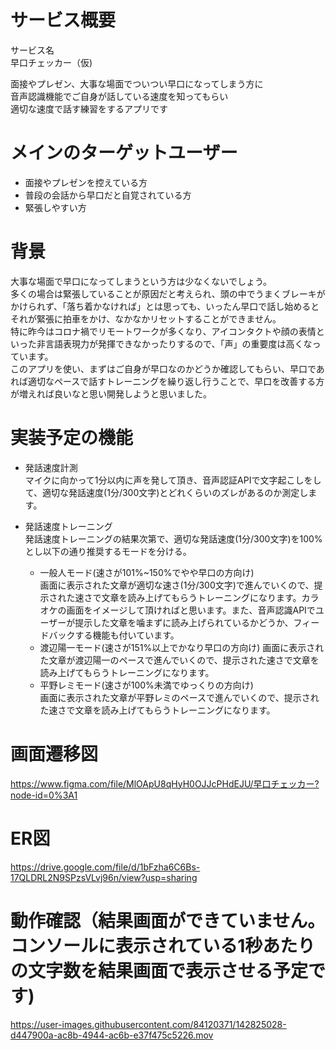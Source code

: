 # サービス概要  
サービス名  
早口チェッカー（仮)  

面接やプレゼン、大事な場面でついつい早口になってしまう方に  
音声認識機能でご自身が話している速度を知ってもらい  
適切な速度で話す練習をするアプリです

# メインのターゲットユーザー  
* 面接やプレゼンを控えている方  
* 普段の会話から早口だと自覚されている方  
* 緊張しやすい方

# 背景  
大事な場面で早口になってしまうという方は少なくないでしょう。  
多くの場合は緊張していることが原因だと考えられ、頭の中でうまくブレーキがかけられず、「落ち着かなければ」とは思っても、いったん早口で話し始めるとそれが緊張に拍車をかけ、なかなかリセットすることができません。   
特に昨今はコロナ禍でリモートワークが多くなり、アイコンタクトや顔の表情といった非言語表現力が発揮できなかったりするので、「声」の重要度は高くなっています。  
このアプリを使い、まずはご自身が早口なのかどうか確認してもらい、早口であれば適切なペースで話すトレーニングを繰り返し行うことで、早口を改善する方が増えれば良いなと思い開発しようと思いました。  
# 実装予定の機能  
* 発話速度計測  
  マイクに向かって1分以内に声を発して頂き、音声認証APIで文字起こしをして、適切な発話速度(1分/300文字)とどれくらいのズレがあるのか測定します。

* 発話速度トレーニング  
  発話速度トレーニングの結果次第で、適切な発話速度(1分/300文字)を100%とし以下の通り推奨するモードを分ける。  
  * 一般人モード(速さが101%~150%でやや早口の方向け)  
    画面に表示された文章が適切な速さ(1分/300文字)で進んでいくので、提示された速さで文章を読み上げてもらうトレーニングになります。カラオケの画面をイメージして頂ければと思います。また、音声認識APIでユーザーが提示した文章を噛まずに読み上げられているかどうか、フィードバックする機能も付いています。  
  * 渡辺陽一モード(速さが151%以上でかなり早口の方向け)
    画面に表示された文章が渡辺陽一のペースで進んでいくので、提示された速さで文章を読み上げてもらうトレーニングになります。  
  * 平野レミモード(速さが100%未満でゆっくりの方向け)  
    画面に表示された文章が平野レミのペースで進んでいくので、提示された速さで文章を読み上げてもらうトレーニングになります。
# 画面遷移図
https://www.figma.com/file/MlOApU8qHyH0OJJcPHdEJU/早口チェッカー?node-id=0%3A1

# ER図
https://drive.google.com/file/d/1bFzha6C6Bs-17QLDRL2N9SPzsVLvj96n/view?usp=sharing

# 動作確認（結果画面ができていません。コンソールに表示されている1秒あたりの文字数を結果画面で表示させる予定です)
https://user-images.githubusercontent.com/84120371/142825028-d447900a-ac8b-4944-ac6b-e37f475c5226.mov




